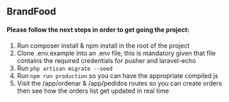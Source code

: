 ## BrandFood

#### Please follow the next steps in order to get going the project:

1. Run composer install & npm install in the root of the project
2. Clone .env.example into an .env file, this is mandatory given that file contains the required credentials for pusher and laravel-echo
3. Run `php artisan migrate --seed`
4. Run `npm run production` so you can have the appropriate compiled js
5. Visit the /app/ordenar & /app/pedidos routes so you can create orders then see how the orders list get updated in real time 
